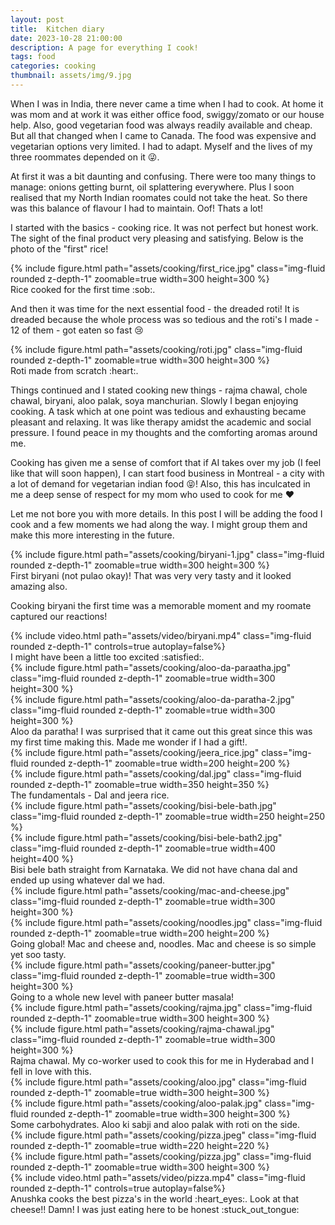 ```yaml
---
layout: post
title:  Kitchen diary
date: 2023-10-28 21:00:00
description: A page for everything I cook!
tags: food
categories: cooking
thumbnail: assets/img/9.jpg
---
```

When I was in India, there never came a time when I had to cook. At home it was mom and at work it was either
office food, swiggy/zomato or our house help. Also, good vegetarian food was always readily available and cheap.
But all that changed when I came to Canada. The food was expensive and vegetarian options very limited. I had to adapt.
Myself and the lives of my three roommates depended on it :stuck_out_tongue_winking_eye:.

At first it was a bit daunting and confusing. There were too many things to manage: onions getting burnt, oil splattering everywhere. Plus I soon realised that my North Indian roomates could not take the heat.
So there was this balance of flavour I had to maintain. Oof! Thats a lot!

I started with the basics - cooking rice. It was not perfect but honest work. The sight of the final product very pleasing and satisfying. Below is the photo of the "first" rice!
<div class="row mt-3">
    <div class="col-sm mt-3 mt-md-0 text-center">
        {% include figure.html path="assets/cooking/first_rice.jpg" class="img-fluid rounded z-depth-1" zoomable=true width=300 height=300 %}
    </div>
</div>
<div class="caption">
    Rice cooked for the first time :sob:.
</div>

And then it was time for the next essential food - the dreaded roti! It is dreaded because the whole process was so
tedious and the roti's I made - 12 of them - got eaten so fast :cry:

<div class="row mt-3">
    <div class="col-sm mt-3 mt-md-0 text-center">
        {% include figure.html path="assets/cooking/roti.jpg" class="img-fluid rounded z-depth-1" zoomable=true width=300 height=300 %}
    </div>
</div>
<div class="caption">
    Roti made from scratch :heart:.
</div>

Things continued and I stated cooking new things - rajma chawal, chole chawal, biryani, aloo palak, soya manchurian. Slowly I began enjoying cooking. A task which at one point was tedious and exhausting became pleasant and relaxing. It was like therapy amidst the academic and social pressure. I found peace in my thoughts and the comforting aromas around me.

Cooking has given me a sense of comfort that if AI takes over my job (I feel like that will soon happen), I can start food business in Montreal - a city with a lot of demand for vegetarian indian food :stuck_out_tongue_closed_eyes:! Also, this has inculcated in me a deep sense of respect for my mom who used to cook for me :heart:

Let me not bore you with more details. In this post I will be adding the food I cook and a few moments we had along the way. I might group them and make this more interesting in the future.
<div class="row mt-3">
    <div class="col-sm mt-3 mt-md-0 text-center">
        {% include figure.html path="assets/cooking/biryani-1.jpg" class="img-fluid rounded z-depth-1" zoomable=true width=300 height=300 %}
    </div>
</div>
<div class="caption">
    First biryani (not pulao okay)! That was very very tasty and it looked amazing also.
</div>

Cooking biryani the first time was a memorable moment and my roomate captured our reactions!

<div class="row mt-3">
    <div class="col-sm mt-3 mt-md-0 text-center">
        {% include video.html path="assets/video/biryani.mp4" class="img-fluid rounded z-depth-1" controls=true autoplay=false%}
    </div>
</div>
<div class="caption">
    I might have been a little too excited :satisfied:.
</div>

<div class="row mt-3">
    <div class="col-sm mt-3 mt-md-0 text-center">
        {% include figure.html path="assets/cooking/aloo-da-paraatha.jpg" class="img-fluid rounded z-depth-1" zoomable=true width=300 height=300 %}
    </div>
    <div class="col-sm mt-3 mt-md-0 text-center">
        {% include figure.html path="assets/cooking/aloo-da-paratha-2.jpg" class="img-fluid rounded z-depth-1" zoomable=true width=300 height=300 %}
    </div>
</div>
<div class="caption">
    Aloo da paratha! I was surprised that it came out this great since this was my first time making this. Made me wonder if I had a gift!.
</div>

<div class="row mt-3">
    <div class="col-sm mt-3 mt-md-0 text-center">
        {% include figure.html path="assets/cooking/jeera_rice.jpg" class="img-fluid rounded z-depth-1" zoomable=true width=200 height=200 %}
    </div>
    <div class="col-sm mt-3 mt-md-0 text-center">
        {% include figure.html path="assets/cooking/dal.jpg" class="img-fluid rounded z-depth-1" zoomable=true width=350 height=350 %}
    </div>
</div>
<div class="caption">
    The fundamentals - Dal and jeera rice.
</div>

<div class="row mt-3">
    <div class="col-sm mt-3 mt-md-0 text-center">
        {% include figure.html path="assets/cooking/bisi-bele-bath.jpg" class="img-fluid rounded z-depth-1" zoomable=true width=250 height=250 %}
    </div>
    <div class="col-sm mt-3 mt-md-0 text-center">
        {% include figure.html path="assets/cooking/bisi-bele-bath2.jpg" class="img-fluid rounded z-depth-1" zoomable=true width=400 height=400 %}
    </div>
</div>
<div class="caption">
    Bisi bele bath straight from Karnataka. We did not have chana dal and ended up using whatever dal we had. 
</div>

<div class="row mt-3">
    <div class="col-sm mt-3 mt-md-0 text-center">
        {% include figure.html path="assets/cooking/mac-and-cheese.jpg" class="img-fluid rounded z-depth-1" zoomable=true width=300 height=300 %}
    </div>
    <div class="col-sm mt-3 mt-md-0 text-center">
        {% include figure.html path="assets/cooking/noodles.jpg" class="img-fluid rounded z-depth-1" zoomable=true width=200 height=200 %}
    </div>
</div>
<div class="caption">
    Going global! Mac and cheese and, noodles. Mac and cheese is so simple yet soo tasty.
</div>

<div class="row mt-3">
    <div class="col-sm mt-3 mt-md-0 text-center">
        {% include figure.html path="assets/cooking/paneer-butter.jpg" class="img-fluid rounded z-depth-1" zoomable=true width=300 height=300 %}
    </div>
</div>
<div class="caption">
    Going to a whole new level with paneer butter masala!
</div>

<div class="row mt-3">
    <div class="col-sm mt-3 mt-md-0 text-center">
        {% include figure.html path="assets/cooking/rajma.jpg" class="img-fluid rounded z-depth-1" zoomable=true width=300 height=300 %}
    </div>
    <div class="col-sm mt-3 mt-md-0 text-center">
        {% include figure.html path="assets/cooking/rajma-chawal.jpg" class="img-fluid rounded z-depth-1" zoomable=true width=300 height=300 %}
    </div>
</div>
<div class="caption">
    Rajma chawal. My co-worker used to cook this for me in Hyderabad and I fell in love with this. 
</div>

<div class="row mt-3">
    <div class="col-sm mt-3 mt-md-0 text-center">
        {% include figure.html path="assets/cooking/aloo.jpg" class="img-fluid rounded z-depth-1" zoomable=true width=300 height=300 %}
    </div>
    <div class="col-sm mt-3 mt-md-0 text-center">
        {% include figure.html path="assets/cooking/aloo-palak.jpg" class="img-fluid rounded z-depth-1" zoomable=true width=300 height=300 %}
    </div>
</div>
<div class="caption">
    Some carbohydrates. Aloo ki sabji and aloo palak with roti on the side.
</div>

<div class="row mt-3">
    <div class="col-sm mt-3 mt-md-0 text-center">
        {% include figure.html path="assets/cooking/pizza.jpeg" class="img-fluid rounded z-depth-1" zoomable=true width=220 height=220 %}
    </div>
    <div class="col-sm mt-3 mt-md-0 text-center">
        {% include figure.html path="assets/cooking/pizza.jpg" class="img-fluid rounded z-depth-1" zoomable=true width=300 height=300 %}
    </div>
</div>
<div class="row mt-3">
    <div class="col-sm mt-3 mt-md-0 text-center">
        {% include video.html path="assets/video/pizza.mp4" class="img-fluid rounded z-depth-1" controls=true autoplay=false%}
    </div>
</div>
<div class="caption">
    Anushka cooks the best pizza's in the world :heart_eyes:. Look at that cheese!! Damn! I was just eating here to be honest :stuck_out_tongue:
</div>

